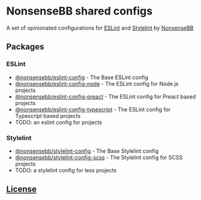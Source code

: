 # NonsenseBB shared configs

A set of opinionated configurations for [ESLint](https://eslint.org) and [Stylelint](https://stylelint.io/) by [NonsenseBB](https://www.nonsensebb.com)

## Packages
### ESLint
- [@nonsensebb/eslint-config](./packages/eslint-config) - The Base ESLint config
- [@nonsensebb/eslint-config-node](./packages/eslint-config-node) - The ESLint config for Node.js projects
- [@nonsensebb/eslint-config-preact](./packages/eslint-config-preact) - The ESLint config for Preact based projects
- [@nonsensebb/eslint-config-typescript](./packages/eslint-config-typescript) - The ESLint config for Typescript based projects
- TODO: an eslint config for projects

### Stylelint
- [@nonsensebb/stylelint-config](./packages/stylelint-config) - The Base Stylelint config
- [@nonsensebb/stylelint-config-scss](./packages/stylelint-config-scss) - The Stylelint config for SCSS projects
- TODO: a stylelint config for less projects

## [License](LICENSE)

